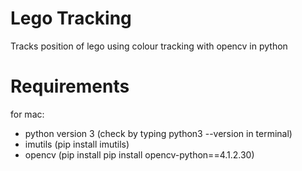 # Lego Tracking
 Tracks position of lego using colour tracking with opencv in python
 
 
# Requirements

for mac:
- python version 3 (check by typing python3 --version in terminal)
- imutils  (pip install imutils)
- opencv (pip install pip install opencv-python==4.1.2.30)



